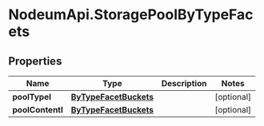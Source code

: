 # NodeumApi.StoragePoolByTypeFacets

## Properties

Name | Type | Description | Notes
------------ | ------------- | ------------- | -------------
**poolTypeI** | [**ByTypeFacetBuckets**](ByTypeFacetBuckets.md) |  | [optional] 
**poolContentI** | [**ByTypeFacetBuckets**](ByTypeFacetBuckets.md) |  | [optional] 


